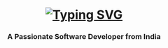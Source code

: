 <div 
<img align="center" src="https://komarev.com/ghpvc/?username=your-github-Krishna123-55&abbreviated=true" />

<h1 align="center">
<a href="https://git.io/typing-svg"><img src="https://readme-typing-svg.demolab.com?font=Fira+Code&pause=1000&random=false&width=435&lines=Hi+There!+%F0%9F%91%8B;I'm+Krishna+Raut!" alt="Typing SVG" /></a>
  </h1>

  <h3 align="center"> A Passionate Software Developer from India </h3>
  
  <!---
Krishna123-55/Krishna123-55 is a ✨ special ✨ repository because its `README.md` (this file) appears on your GitHub profile.
You can click the Preview link to take a look at your changes.
--->
